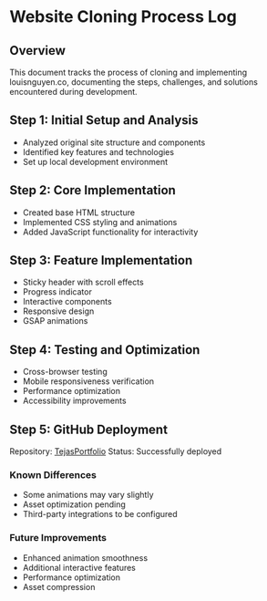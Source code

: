 # Website Cloning Process Log

## Overview
This document tracks the process of cloning and implementing louisnguyen.co, documenting the steps, challenges, and solutions encountered during development.

## Step 1: Initial Setup and Analysis
- Analyzed original site structure and components
- Identified key features and technologies
- Set up local development environment

## Step 2: Core Implementation
- Created base HTML structure
- Implemented CSS styling and animations
- Added JavaScript functionality for interactivity

## Step 3: Feature Implementation
- Sticky header with scroll effects
- Progress indicator
- Interactive components
- Responsive design
- GSAP animations

## Step 4: Testing and Optimization
- Cross-browser testing
- Mobile responsiveness verification
- Performance optimization
- Accessibility improvements

## Step 5: GitHub Deployment
Repository: [TejasPortfolio](https://github.com/tejas-codex/TejasPortfolio)
Status: Successfully deployed

### Known Differences
- Some animations may vary slightly
- Asset optimization pending
- Third-party integrations to be configured

### Future Improvements
- Enhanced animation smoothness
- Additional interactive features
- Performance optimization
- Asset compression